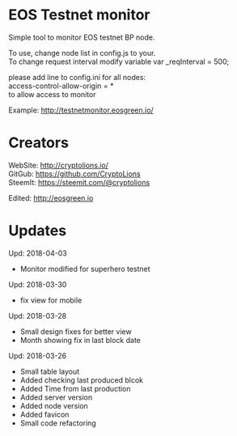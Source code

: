 # EOS Testnet monitor
Simple tool to monitor EOS testnet BP node.

To use, change node list in config.js to your.  
To change request interval modify variable var _reqInterval = 500; 


please add line to config.ini for all nodes:  
access-control-allow-origin = *   
to allow access to monitor  
  
Example: http://testnetmonitor.eosgreen.io/ 

# Creators
WebSite: http://cryptolions.io/  
GitGub: https://github.com/CryptoLions  
SteemIt: https://steemit.com/@cryptolions 

Edited: http://eosgreen.io
 
# Updates
Upd: 2018-04-03
- Monitor modified for superhero testnet

Upd: 2018-03-30
- fix view for mobile

Upd: 2018-03-28
- Small design fixes for better view
- Month showing fix in last block date

Upd: 2018-03-26
- Small table layout
- Added checking last produced blcok
- Added Time from last production
- Added server version
- Added node version
- Added favicon
- Small code refactoring
